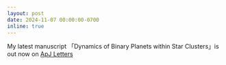 ```yaml
---
layout: post
date: 2024-11-07 00:00:00-0700
inline: true
---
```


My latest manuscript 「Dynamics of Binary Planets within Star Clusters」is out now on [ApJ Letters](https://iopscience.iop.org/article/10.3847/2041-8213/ad8925)